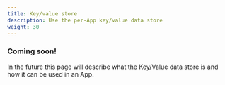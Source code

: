 ```yaml
---
title: Key/value store
description: Use the per-App key/value data store
weight: 30
---
```


### Coming soon!
In the future this page will describe what the Key/Value data store is and how it can be used in an App.
